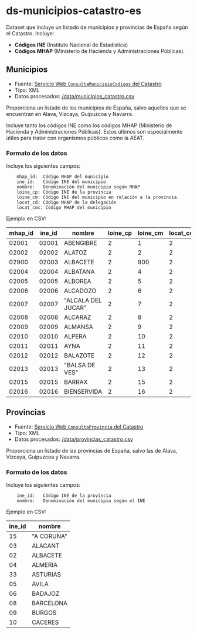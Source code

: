 # ds-municipios-catastro-es

Dataset que incluye un listado de municipios y provincias de España según el Catastro. Incluye:
 
* **Códigos INE** (Instituto Nacional de Estadística) 
* **Códigos MHAP** (Ministerio de Hacienda y Administraciones Públicas).
 


## Municipios 


- Fuente: [Servicio Web `ConsultaMunicipioCodigos` del Catastro](http://ovc.catastro.meh.es/ovcservweb/OVCSWLocalizacionRC/OVCCallejeroCodigos.asmx?op=ConsultaMunicipioCodigos)
- Tipo: XML 
- Datos procesados: [/data/municipios_catastro.csv](data/municipios_catastro.csv) 

Proporciona un listado de los municipios de España, salvo aquellos que se encuentran en Alava, Vizcaya, Guipuzcoa y Navarra.

Incluye tanto los códigos INE como los códigos MHAP (Ministerio de Hacienda y Administraciones Públicas). Estos últimos son especialmente útiles para tratar con organismos públicos como la AEAT.



### Formato de los datos


Incluye los siguientes campos:

        mhap_id:  Código MHAP del municipio
        ine_id:   Código INE del municipio
        nombre:   Denominación del municipio según MHAP
        loine_cp: Código INE de la provincia
        loine_cm: Código INE del municipio en relación a la provincia. 
        locat_cd: Código MHAP de la delegación
        locat_cmc: Código MHAP del municipio 
       



Ejemplo en CSV:


| mhap_id | ine_id | nombre                | loine_cp | loine_cm | locat_cd | locat_cmc | 
|---------|--------|-----------------------|----------|----------|----------|-----------| 
| 02001   | 02001  | ABENGIBRE             | 2        | 1        | 2        | 1         | 
| 02002   | 02002  | ALATOZ                | 2        | 2        | 2        | 2         | 
| 02900   | 02003  | ALBACETE              | 2        | 900      | 2        | 3         | 
| 02004   | 02004  | ALBATANA              | 2        | 4        | 2        | 4         | 
| 02005   | 02005  | ALBOREA               | 2        | 5        | 2        | 5         | 
| 02006   | 02006  | ALCADOZO              | 2        | 6        | 2        | 6         | 
| 02007   | 02007  | "ALCALA DEL JUCAR"    | 2        | 7        | 2        | 7         | 
| 02008   | 02008  | ALCARAZ               | 2        | 8        | 2        | 8         | 
| 02009   | 02009  | ALMANSA               | 2        | 9        | 2        | 9         | 
| 02010   | 02010  | ALPERA                | 2        | 10       | 2        | 10        | 
| 02011   | 02011  | AYNA                  | 2        | 11       | 2        | 11        | 
| 02012   | 02012  | BALAZOTE              | 2        | 12       | 2        | 12        | 
| 02013   | 02013  | "BALSA DE VES"        | 2        | 13       | 2        | 13        | 
| 02015   | 02015  | BARRAX                | 2        | 15       | 2        | 15        | 
| 02016   | 02016  | BIENSERVIDA           | 2        | 16       | 2        | 16        | 



## Provincias 


- Fuente: [Servicio Web `ConsultaProvincia` del Catastro](http://ovc.catastro.meh.es/ovcservweb/OVCSWLocalizacionRC/OVCCallejeroCodigos.asmx/ConsultaProvincia)
- Tipo: XML 
- Datos procesados: [/data/provincias_catastro.csv](data/provincias_catastro.csv) 

Proporciona un listado de las provincias de España, salvo las de Alava, Vizcaya, Guipuzcoa y Navarra.



### Formato de los datos


Incluye los siguientes campos:

        ine_id:   Código INE de la provincia
        nombre:   Denominación del municipio según el INE
        
      

Ejemplo en CSV:


| ine_id | nombre     | 
|--------|------------| 
| 15     | "A CORUÑA" | 
| 03     | ALACANT    | 
| 02     | ALBACETE   | 
| 04     | ALMERIA    | 
| 33     | ASTURIAS   | 
| 05     | AVILA      | 
| 06     | BADAJOZ    | 
| 08     | BARCELONA  | 
| 09     | BURGOS     | 
| 10     | CACERES    | 